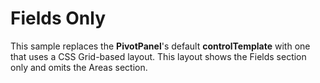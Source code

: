 Fields Only
=================================

This sample replaces the **PivotPanel**'s default **controlTemplate** with one that uses a CSS Grid-based layout. This layout shows the Fields section only and omits the Areas section.